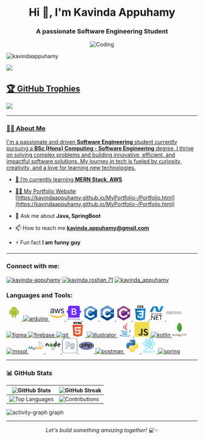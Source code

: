 <h1 align="center">Hi 👋, I'm Kavinda Appuhamy</h1>
<h3 align="center">A passionate Software Engineering Student</h3>

<!-- GIF Section -->
<p align="center">
  <img alt="Coding" width="600" height="100" src="https://media1.giphy.com/media/v1.Y2lkPTc5MGI3NjExZHllOTFmN3V2NTdlMWtqbHRwNHV3MGdtaWxmZHR5aTl4b3lldno2aSZlcD12MV9pbnRlcm5hbF9naWZfYnlfaWQmY3Q9dHM/qEqiI3Oq7vBkoE236M/giphy.gif">
</p>

<p align="left"> 
  <img src="https://komarev.com/ghpvc/?username=kavindaappuhamy&label=Profile%20views&color=0e75b6&style=flat" alt="kavindaappuhamy" /> 
</p>

<a href="https://user-badge.committers.top/sri_lanka/kavindaappuhamy">
            <img src="https://user-badge.committers.top/sri_lanka/kavindaappuhamy.svg" />

## 🏆 GitHub Trophies
![](https://github-profile-trophy.vercel.app/?username=kavindaappuhamy&theme=darkhub&no-frame=false&no-bg=false&margin-w=4)

---

### 👨‍💻 About Me

I'm a passionate and driven **Software Engineering** student currently pursuing a **BSc (Hons) Computing - Software Engineering** degree. I thrive on solving complex problems and building innovative, efficient, and impactful software solutions. My journey in tech is fueled by curiosity, creativity, and a love for learning new technologies.

- 🌱 I’m currently learning **MERN Stack, AWS**

- 👨‍💻 My Portfolio Website [https://kavindaappuhamy.github.io/MyPortfolio-/Portfolio.html](https://kavindaappuhamy.github.io/MyPortfolio-/Portfolio.html)

- 💬 Ask me about **Java, SpringBoot**

- 📫 How to reach me **kavinda.appuhamy@gmail.com**

- ⚡ Fun fact **I am funny guy**

---

<h3 align="left">Connect with me:</h3>
<p align="left">
<a href="https://linkedin.com/in/kavinda-appuhamy" target="blank"><img align="center" src="https://raw.githubusercontent.com/rahuldkjain/github-profile-readme-generator/master/src/images/icons/Social/linked-in-alt.svg" alt="kavinda-appuhamy" height="30" width="40" /></a>
<a href="https://fb.com/kavinda.roshan.71" target="blank"><img align="center" src="https://raw.githubusercontent.com/rahuldkjain/github-profile-readme-generator/master/src/images/icons/Social/facebook.svg" alt="kavinda.roshan.71" height="30" width="40" /></a>
<a href="https://instagram.com/kavinda_appuhamy" target="blank"><img align="center" src="https://raw.githubusercontent.com/rahuldkjain/github-profile-readme-generator/master/src/images/icons/Social/instagram.svg" alt="kavinda_appuhamy" height="30" width="40" /></a>
</p>

<h3 align="left">Languages and Tools:</h3>

<p align="left"> <a href="https://developer.android.com" target="_blank" rel="noreferrer"> <img src="https://raw.githubusercontent.com/devicons/devicon/master/icons/android/android-original-wordmark.svg" alt="android" width="40" height="40"/> </a> <a href="https://www.arduino.cc/" target="_blank" rel="noreferrer"> <img src="https://cdn.worldvectorlogo.com/logos/arduino-1.svg" alt="arduino" width="40" height="40"/> </a> <a href="https://aws.amazon.com" target="_blank" rel="noreferrer"> <img src="https://raw.githubusercontent.com/devicons/devicon/master/icons/amazonwebservices/amazonwebservices-original-wordmark.svg" alt="aws" width="40" height="40"/> </a> <a href="https://getbootstrap.com" target="_blank" rel="noreferrer"> <img src="https://raw.githubusercontent.com/devicons/devicon/master/icons/bootstrap/bootstrap-plain-wordmark.svg" alt="bootstrap" width="40" height="40"/> </a> <a href="https://www.cprogramming.com/" target="_blank" rel="noreferrer"> <img src="https://raw.githubusercontent.com/devicons/devicon/master/icons/c/c-original.svg" alt="c" width="40" height="40"/> </a> <a href="https://www.w3schools.com/cpp/" target="_blank" rel="noreferrer"> <img src="https://raw.githubusercontent.com/devicons/devicon/master/icons/cplusplus/cplusplus-original.svg" alt="cplusplus" width="40" height="40"/> </a> <a href="https://www.w3schools.com/cs/" target="_blank" rel="noreferrer"> <img src="https://raw.githubusercontent.com/devicons/devicon/master/icons/csharp/csharp-original.svg" alt="csharp" width="40" height="40"/> </a> <a href="https://www.w3schools.com/css/" target="_blank" rel="noreferrer"> <img src="https://raw.githubusercontent.com/devicons/devicon/master/icons/css3/css3-original-wordmark.svg" alt="css3" width="40" height="40"/> </a> <a href="https://dotnet.microsoft.com/" target="_blank" rel="noreferrer"> <img src="https://raw.githubusercontent.com/devicons/devicon/master/icons/dot-net/dot-net-original-wordmark.svg" alt="dotnet" width="40" height="40"/> </a> <a href="https://expressjs.com" target="_blank" rel="noreferrer"> <img src="https://raw.githubusercontent.com/devicons/devicon/master/icons/express/express-original-wordmark.svg" alt="express" width="40" height="40"/> </a> <a href="https://www.figma.com/" target="_blank" rel="noreferrer"> <img src="https://www.vectorlogo.zone/logos/figma/figma-icon.svg" alt="figma" width="40" height="40"/> </a> <a href="https://firebase.google.com/" target="_blank" rel="noreferrer"> <img src="https://www.vectorlogo.zone/logos/firebase/firebase-icon.svg" alt="firebase" width="40" height="40"/> </a> <a href="https://git-scm.com/" target="_blank" rel="noreferrer"> <img src="https://www.vectorlogo.zone/logos/git-scm/git-scm-icon.svg" alt="git" width="40" height="40"/> </a> <a href="https://www.w3.org/html/" target="_blank" rel="noreferrer"> <img src="https://raw.githubusercontent.com/devicons/devicon/master/icons/html5/html5-original-wordmark.svg" alt="html5" width="40" height="40"/> </a> <a href="https://www.adobe.com/in/products/illustrator.html" target="_blank" rel="noreferrer"> <img src="https://www.vectorlogo.zone/logos/adobe_illustrator/adobe_illustrator-icon.svg" alt="illustrator" width="40" height="40"/> </a> <a href="https://www.java.com" target="_blank" rel="noreferrer"> <img src="https://raw.githubusercontent.com/devicons/devicon/master/icons/java/java-original.svg" alt="java" width="40" height="40"/> </a> <a href="https://developer.mozilla.org/en-US/docs/Web/JavaScript" target="_blank" rel="noreferrer"> <img src="https://raw.githubusercontent.com/devicons/devicon/master/icons/javascript/javascript-original.svg" alt="javascript" width="40" height="40"/> </a> <a href="https://kotlinlang.org" target="_blank" rel="noreferrer"> <img src="https://www.vectorlogo.zone/logos/kotlinlang/kotlinlang-icon.svg" alt="kotlin" width="40" height="40"/> </a> <a href="https://www.mongodb.com/" target="_blank" rel="noreferrer"> <img src="https://raw.githubusercontent.com/devicons/devicon/master/icons/mongodb/mongodb-original-wordmark.svg" alt="mongodb" width="40" height="40"/> </a> <a href="https://www.microsoft.com/en-us/sql-server" target="_blank" rel="noreferrer"> <img src="https://www.svgrepo.com/show/303229/microsoft-sql-server-logo.svg" alt="mssql" width="40" height="40"/> </a> <a href="https://www.mysql.com/" target="_blank" rel="noreferrer"> <img src="https://raw.githubusercontent.com/devicons/devicon/master/icons/mysql/mysql-original-wordmark.svg" alt="mysql" width="40" height="40"/> </a> <a href="https://nodejs.org" target="_blank" rel="noreferrer"> <img src="https://raw.githubusercontent.com/devicons/devicon/master/icons/nodejs/nodejs-original-wordmark.svg" alt="nodejs" width="40" height="40"/> </a> <a href="https://www.photoshop.com/en" target="_blank" rel="noreferrer"> <img src="https://raw.githubusercontent.com/devicons/devicon/master/icons/photoshop/photoshop-line.svg" alt="photoshop" width="40" height="40"/> </a> <a href="https://www.php.net" target="_blank" rel="noreferrer"> <img src="https://raw.githubusercontent.com/devicons/devicon/master/icons/php/php-original.svg" alt="php" width="40" height="40"/> </a> <a href="https://postman.com" target="_blank" rel="noreferrer"> <img src="https://www.vectorlogo.zone/logos/getpostman/getpostman-icon.svg" alt="postman" width="40" height="40"/> </a> <a href="https://www.python.org" target="_blank" rel="noreferrer"> <img src="https://raw.githubusercontent.com/devicons/devicon/master/icons/python/python-original.svg" alt="python" width="40" height="40"/> </a> <a href="https://reactjs.org/" target="_blank" rel="noreferrer"> <img src="https://raw.githubusercontent.com/devicons/devicon/master/icons/react/react-original-wordmark.svg" alt="react" width="40" height="40"/> </a> <a href="https://spring.io/" target="_blank" rel="noreferrer"> <img src="https://www.vectorlogo.zone/logos/springio/springio-icon.svg" alt="spring" width="40" height="40"/> </a> </p>

---

### 📊 GitHub Stats

| ![GitHub Stats](https://github-readme-stats.vercel.app/api?username=kavindaappuhamy&theme=dark&hide_border=false&include_all_commits=false&count_private=false) | ![GitHub Streak](https://github-readme-streak-stats.herokuapp.com/?user=kavindaappuhamy&theme=dark&hide_border=false) |
| --------------------------------------------------------------------------------------------------------------------------------- | -------------------------------------------------------------------------------------------------------------------- |
| ![Top Languages](https://github-readme-stats.vercel.app/api/top-langs/?username=kavindaappuhamy&theme=dark) | ![Contributions](https://github-contributor-stats.vercel.app/api?username=kavindaappuhamy&limit=5&theme=dark&combine_all_yearly_contributions=true) | 

<img src="https://github-readme-activity-graph.vercel.app/graph?username=kavindaappuhamy&radius=16&theme=github-compact&area=true&order=5" height="350" alt="activity-graph graph" /> 

---

<p align="center">
  <i>Let's build something amazing together! 💻✨</i>
</p>
